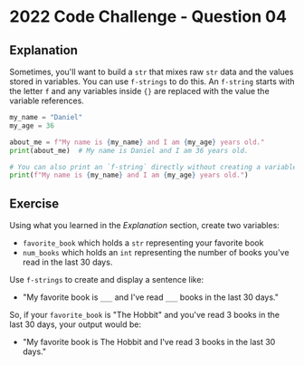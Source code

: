 # 2022 Code Challenge - Question 04 

## Explanation

Sometimes, you'll want to build a `str` that mixes raw `str` data and the values
stored in variables. You can use `f-strings` to do this. An `f-string` starts with
the letter `f` and any variables inside `{}` are replaced with the value the variable
references.

```python
my_name = "Daniel"
my_age = 36

about_me = f"My name is {my_name} and I am {my_age} years old."
print(about_me)  # My name is Daniel and I am 36 years old.

# You can also print an `f-string` directly without creating a variable.
print(f"My name is {my_name} and I am {my_age} years old.")
```

## Exercise

Using what you learned in the *Explanation* section, create two variables:
- `favorite_book` which holds a `str` representing your favorite book
- `num_books` which holds an `int` representing the number of books you've read in the last 30 days.

Use `f-strings` to create and display a sentence like:
- "My favorite book is `___` and I've read `___` books in the last 30 days."

So, if your `favorite_book` is "The Hobbit" and you've read 3 books in the last 30 days, your output would be:
- "My favorite book is The Hobbit and I've read 3 books in the last 30 days."
